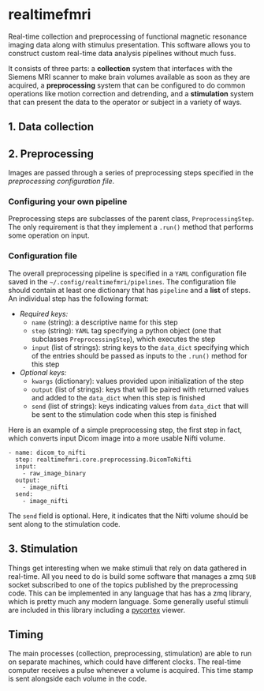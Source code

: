 # realtimefmri

Real-time collection and preprocessing of functional magnetic resonance imaging data along with stimulus presentation. This software allows you to construct custom real-time data analysis pipelines without much fuss.

It consists of three parts: a **collection** system that interfaces with the Siemens MRI scanner to make brain volumes available as soon as they are acquired, a **preprocessing** system that can be configured to do common operations like motion correction and detrending, and a **stimulation** system that can present the data to the operator or subject in a variety of ways.

## 1. Data collection

## 2. Preprocessing

Images are passed through a series of preprocessing steps specified in the *preprocessing configuration file*.

### Configuring your own pipeline

Preprocessing steps are subclasses of the parent class, `PreprocessingStep`. The only requirement is that they implement a `.run()` method that performs some operation on input.

### Configuration file
The overall preprocessing pipeline is specified in a `YAML` configuration file saved in the `~/.config/realtimefmri/pipelines`. The configuration file should contain at least one dictionary that has `pipeline` and a **list** of steps. An individual step has the following format:

- *Required keys:*
  - `name` (string): a descriptive name for this step
  - `step` (string): `YAML` tag specifying a python object (one that subclasses `PreprocessingStep`), which executes the step
  - `input` (list of strings): string keys to the `data_dict` specifying which of the entries should be passed as inputs to the `.run()` method for this step
- *Optional keys:*
  - `kwargs` (dictionary): values provided upon initialization of the step
  - `output` (list of strings): keys that will be paired with returned values and added to the `data_dict` when this step is finished
  - `send` (list of strings): keys indicating values from `data_dict` that will be sent to the stimulation code when this step is finished

Here is an example of a simple preprocessing step, the first step in fact, which converts input Dicom image into a more usable Nifti volume.

```
- name: dicom_to_nifti
  step: realtimefmri.core.preprocessing.DicomToNifti
  input:
    - raw_image_binary
  output:
    - image_nifti
  send:
    - image_nifti
```


The `send` field is optional. Here, it indicates that the Nifti volume should be sent along to the stimulation code.


## 3. Stimulation

Things get interesting when we make stimuli that rely on data gathered in real-time. All you need to do is build some software that manages a zmq `SUB` socket subscribed to one of the topics published by the preprocessing code. This can be implemented in any language that has has a zmq library, which is pretty much any modern language. Some generally useful stimuli are included in this library including a [pycortex](https://github.com/gallantlab/pycortex) viewer.

## Timing
The main processes (collection, preprocessing, stimulation) are able to run on separate machines, which could have different clocks. The real-time computer receives a pulse whenever a volume is acquired. This time stamp is sent alongside each volume in the code.